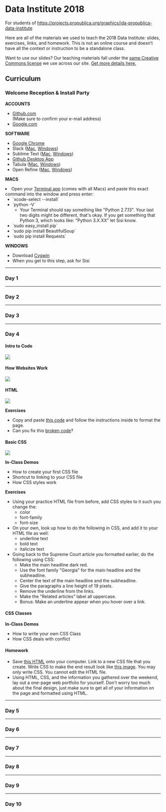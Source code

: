 # Data Institute 2018
For students of https://projects.propublica.org/graphics/ida-propublica-data-institute

Here are all of the materials we used to teach the 2018 Data Institute: slides, exercises, links, and homework. This is not an online course and doesn’t have all the context or instruction to be a standalone class. 

Want to use our slides? Our teaching materials fall under the [same Creative Commons license](https://creativecommons.org/licenses/by-nc-nd/3.0/us/) we use across our site. [Get more details here.](https://www.propublica.org/steal-our-stories/)

## Curriculum

### Welcome Reception & Install Party

**ACCOUNTS**
<ul>
  <li><a href="https://github.com/join?source=header-home">Github.com</a><br>(Make sure to confirm your e-mail address)</li>
  <li><a href="https://accounts.google.com/SignUp?service=wise&amp;continue=https%3A%2F%2Fdrive.google.com%2F%23&amp;ltmpl=drive">Google.com</a></li>
</ul>

**SOFTWARE**
<ul>
  <li><a href="https://www.google.com/chrome/browser/desktop/">Google Chrome</a></li>
  <li>Slack (<a href="https://itunes.apple.com/app/slack/id803453959?ls=1&amp;mt=12">Mac</a>, <a href="https://slack.com/ssb/download-win">Windows</a>)</li>
  <li>Sublime Text (<a href="https://download.sublimetext.com/Sublime%20Text%20Build%203114.dmg">Mac</a>, <a href="https://download.sublimetext.com/Sublime%20Text%20Build%203114%20x64%20Setup.exe">Windows</a>)</li>
  <li><a href="https://desktop.github.com/">Github Desktop App</a></li>
  <li>Tabula (<a href="https://github.com/tabulapdf/tabula/releases/download/v1.0.1/tabula-mac-1.0.1.zip">Mac</a>, <a href="https://github.com/tabulapdf/tabula/releases/download/v1.0.1/tabula-win-1.0.1.zip">Windows</a>)</li>
  <li>Open Refine (<a href="https://github.com/OpenRefine/OpenRefine/releases/download/2.5/google-refine-2.5-r2407.dmg">Mac</a>, <a href="https://github.com/OpenRefine/OpenRefine/releases/download/2.5/google-refine-2.5-r2407.zip">Windows</a>)</li>
</ul>

**MACS**
<li>Open your <a href="https://en.wikipedia.org/wiki/Terminal_(OS_X)">Terminal app</a> (comes with all Macs) and paste this exact command into the window and press enter:
  <ul>
    <li>`xcode-select --install`</li>
    <li>
      `python -V`
      <ul><li>Your Terminal should say something like "Python 2.7.13". Your last two digits might be different, that's okay. If you get something that Python 3, which looks like: "Python 3.X.XX" let Sisi know.</li></ul>
    </li>
    <li>`sudo easy_install pip`</li>
    <li>`sudo pip install BeautifulSoup`</li>
    <li>`sudo pip install Requests`</li>
  </ul>
</li>

**WINDOWS**
- Download [Cygwin](https://cygwin.com/install.html)
- When you get to this step, ask for Sisi

<hr/>

### Day 1

<hr/>

### Day 2

<hr/>

### Day 3

<hr/>

### Day 4

#### Intro to Code
<a href="https://projects.propublica.org/graphics/images/data-institute/presentations/2017/intro-to-code.pdf"><img src="https://projects.propublica.org/graphics/images/data-institute/presentations/intro-to-code.jpg"></a>

#### How Websites Work
<a href="https://projects.propublica.org/graphics/images/data-institute/presentations/2017/how-websites-work.pdf"><img src="https://projects.propublica.org/graphics/images/data-institute/presentations/2017/how-websites-work.jpg"></a>

#### HTML
<a href="https://projects.propublica.org/graphics/images/data-institute/presentations/2017/html.pdf"><img src="https://projects.propublica.org/graphics/images/data-institute/presentations/2017/html.jpg"></a>

**Exercises**
<ul>
  <li>Copy and paste <a href="https://codepen.io/sisiwei/pen/KzLezJ?editors=1000">this code</a> and follow the instructions inside to format the page.</li>
  <li>Can you fix this <a href="https://codepen.io/sisiwei/pen/PNvaeB?editors=1000">broken code</a>? </li>
</ul>

#### Basic CSS
<a href="https://projects.propublica.org/graphics/images/data-institute/presentations/2017/css.pdf"><img src="https://projects.propublica.org/graphics/images/data-institute/presentations/2017/css.jpg"></a>
   
**In-Class Demos**
<ul>
  <li>How to create your first CSS file</li>
  <li>Shortcut to linking to your CSS file</li>
  <li>How CSS styles work</li>
</ul>

**Exercises**
<ul>
  <li>Using your practice HTML file from before, add CSS styles to it such you change the:
    <ul>
      <li>color</li>
      <li>font-family</li>
      <li>font-size</li>
    </ul>
  </li>
  <li>On your own, look up how to do the following in CSS, and add it to your HTML file as well:
    <ul>
      <li>underline text</li>
      <li>bold text</li>
      <li>italicize text</li>
    </ul>
  </li>
  <li>Going back to the Supreme Court article you formatted earlier, do the following using CSS:
    <ul>
      <li>Make the main headline dark red.</li>
      <li>Use the font family "Georgia" for the main headline and the subheadline.</li>
      <li>Center the text of the main headline and the subheadline.</li>
      <li>Give the paragraphs a line height of 19 pixels.</li>
      <li>Remove the underline from the links.</li>
      <li>Make the "Related articles" label all uppercase.</li>
      <li>Bonus: Make an underline appear when you hover over a link.</li>
    </ul>
  </li>
</ul>

#### CSS Classes

**In-Class Demos**
<ul>
  <li>How to write your own CSS Class</li>
  <li>How CSS deals with conflict</li>
</ul>
       
#### Homework

<ul>
  <li>Save <a href="https://codepen.io/sisiwei/pen/bpXwMB?editors=1000">this HTML</a> onto your computer. Link to a new CSS file that you create. Write CSS to make the end result look like <a href="/graphics/images/data-institute/presentations/mars.jpg">this image</a>. You may only write CSS. You cannot edit the HTML file.</li>
  <li>Using HTML, CSS, and the information you gathered over the weekend, lay out a one-page web portfolio for yourself. Don't worry too much about the final design, just make sure to get all of your information on the page and formatted using HTML.</li>
</ul>

<hr/>

### Day 5

<hr/>

### Day 6

<hr/>

### Day 7

<hr/>

### Day 8

<hr/>

### Day 9

<hr/>

### Day 10
